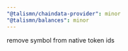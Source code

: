 ```yaml
---
"@talismn/chaindata-provider": minor
"@talismn/balances": minor
---
```


remove symbol from native token ids
